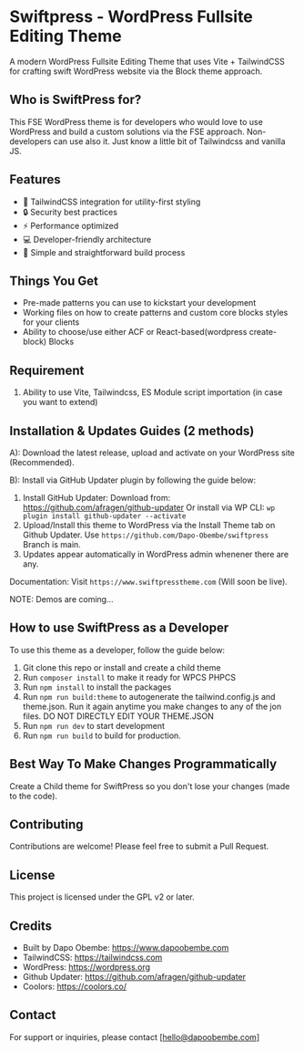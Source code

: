 # Swiftpress - WordPress Fullsite Editing Theme

A modern WordPress Fullsite Editing Theme that uses Vite + TailwindCSS for crafting swift WordPress website via the Block theme approach.

## Who is SwiftPress for?

This FSE WordPress theme is for developers who would love to use WordPress and build a custom solutions via the FSE approach. Non-developers can use also it. Just know a little bit of Tailwindcss and vanilla JS.

## Features

- 🎨 TailwindCSS integration for utility-first styling
- 🔒 Security best practices
- ⚡ Performance optimized
- 💻 Developer-friendly architecture
- 🧩 Simple and straightforward build process

## Things You Get

- Pre-made patterns you can use to kickstart your development
- Working files on how to create patterns and custom core blocks styles for your clients
- Ability to choose/use either ACF or React-based(wordpress create-block) Blocks

## Requirement

1. Ability to use Vite, Tailwindcss, ES Module script importation (in case you want to extend)

## Installation & Updates Guides (2 methods)

A): Download the latest release, upload and activate on your WordPress site (Recommended).

B): Install via GitHub Updater plugin by following the guide below:

1. Install GitHub Updater: Download from: https://github.com/afragen/github-updater Or install via WP CLI: `wp plugin install github-updater --activate`
2. Upload/Install this theme to WordPress via the Install Theme tab on Github Updater. Use `https://github.com/Dapo-Obembe/swiftpress` Branch is main.
3. Updates appear automatically in WordPress admin whenener there are any.

Documentation: Visit `https://www.swiftpresstheme.com` (Will soon be live).

NOTE: Demos are coming...

## How to use SwiftPress as a Developer

To use this theme as a developer, follow the guide below:

1. Git clone this repo or install and create a child theme
2. Run `composer install` to make it ready for WPCS PHPCS
3. Run `npm install` to install the packages
4. Run `npm run build:theme` to autogenerate the tailwind.config.js and theme.json. Run it again anytime you make changes to any of the jon files. DO NOT DIRECTLY EDIT YOUR THEME.JSON
5. Run `npm run dev` to start development
6. Run `npm run build` to build for production.

## Best Way To Make Changes Programmatically

Create a Child theme for SwiftPress so you don't lose your changes (made to the code).

## Contributing

Contributions are welcome! Please feel free to submit a Pull Request.

## License

This project is licensed under the GPL v2 or later.

## Credits

- Built by Dapo Obembe: https://www.dapoobembe.com
- TailwindCSS: https://tailwindcss.com
- WordPress: https://wordpress.org
- Github Updater: https://github.com/afragen/github-updater
- Coolors: https://coolors.co/

## Contact

For support or inquiries, please contact [hello@dapoobembe.com]
